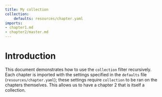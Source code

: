 ```yaml
---
title: My collection
collection:
    defaults: resources/chapter.yaml
imports:
- chapter1.md
- chapter2/master.md
---
```


# Introduction

This document demonstrates how to use the `collection` filter
recursively. Each chapter is imported with the settings specified in
the `defaults` file (`resources/chapter.yaml`); 
these settings require `collection` to be ran on
the chapters themselves. This allows us to have a chapter 2 that is
itself a collection. 